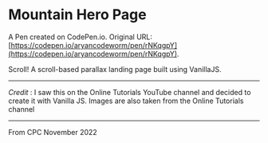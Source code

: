 # Mountain Hero Page

A Pen created on CodePen.io. Original URL: [https://codepen.io/aryancodeworm/pen/rNKqgpY](https://codepen.io/aryancodeworm/pen/rNKqgpY).

Scroll! A scroll-based parallax landing page built using VanillaJS.

---
*Credit* : I saw this on the Online Tutorials YouTube channel and decided to create it with Vanilla JS. Images are also taken from the Online Tutorials channel

---
From CPC November 2022